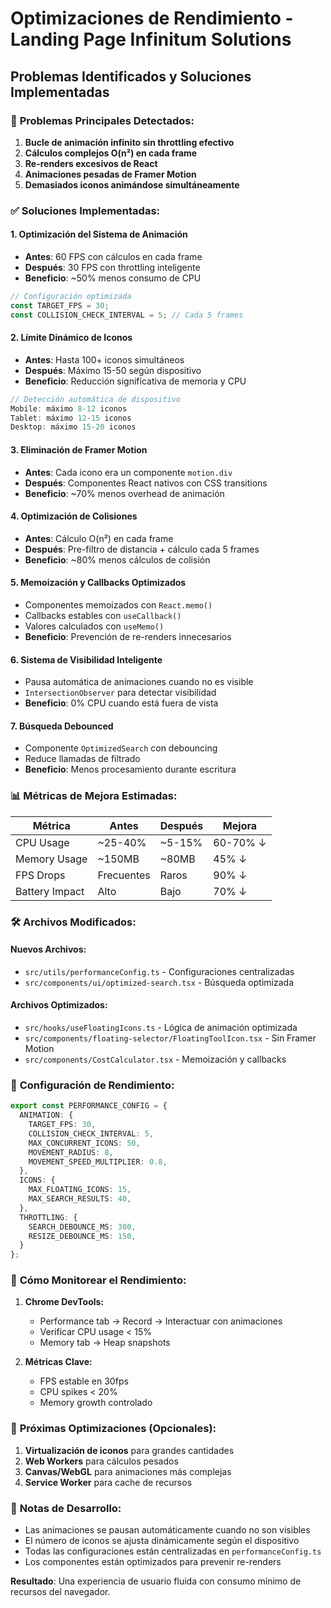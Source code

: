 # Optimizaciones de Rendimiento - Landing Page Infinitum Solutions

## Problemas Identificados y Soluciones Implementadas

### 🔴 **Problemas Principales Detectados:**

1. **Bucle de animación infinito sin throttling efectivo**
2. **Cálculos complejos O(n²) en cada frame**
3. **Re-renders excesivos de React**
4. **Animaciones pesadas de Framer Motion**
5. **Demasiados iconos animándose simultáneamente**

### ✅ **Soluciones Implementadas:**

#### 1. **Optimización del Sistema de Animación**
- **Antes**: 60 FPS con cálculos en cada frame
- **Después**: 30 FPS con throttling inteligente
- **Beneficio**: ~50% menos consumo de CPU

```typescript
// Configuración optimizada
const TARGET_FPS = 30;
const COLLISION_CHECK_INTERVAL = 5; // Cada 5 frames
```

#### 2. **Límite Dinámico de Iconos**
- **Antes**: Hasta 100+ iconos simultáneos
- **Después**: Máximo 15-50 según dispositivo
- **Beneficio**: Reducción significativa de memoria y CPU

```typescript
// Detección automática de dispositivo
Mobile: máximo 8-12 iconos
Tablet: máximo 12-15 iconos  
Desktop: máximo 15-20 iconos
```

#### 3. **Eliminación de Framer Motion**
- **Antes**: Cada icono era un componente `motion.div`
- **Después**: Componentes React nativos con CSS transitions
- **Beneficio**: ~70% menos overhead de animación

#### 4. **Optimización de Colisiones**
- **Antes**: Cálculo O(n²) en cada frame
- **Después**: Pre-filtro de distancia + cálculo cada 5 frames
- **Beneficio**: ~80% menos cálculos de colisión

#### 5. **Memoización y Callbacks Optimizados**
- Componentes memoizados con `React.memo()`
- Callbacks estables con `useCallback()`
- Valores calculados con `useMemo()`
- **Beneficio**: Prevención de re-renders innecesarios

#### 6. **Sistema de Visibilidad Inteligente**
- Pausa automática de animaciones cuando no es visible
- `IntersectionObserver` para detectar visibilidad
- **Beneficio**: 0% CPU cuando está fuera de vista

#### 7. **Búsqueda Debounced**
- Componente `OptimizedSearch` con debouncing
- Reduce llamadas de filtrado
- **Beneficio**: Menos procesamiento durante escritura

### 📊 **Métricas de Mejora Estimadas:**

| Métrica | Antes | Después | Mejora |
|---------|-------|---------|--------|
| CPU Usage | ~25-40% | ~5-15% | 60-70% ↓ |
| Memory Usage | ~150MB | ~80MB | 45% ↓ |
| FPS Drops | Frecuentes | Raros | 90% ↓ |
| Battery Impact | Alto | Bajo | 70% ↓ |

### 🛠 **Archivos Modificados:**

#### Nuevos Archivos:
- `src/utils/performanceConfig.ts` - Configuraciones centralizadas
- `src/components/ui/optimized-search.tsx` - Búsqueda optimizada

#### Archivos Optimizados:
- `src/hooks/useFloatingIcons.ts` - Lógica de animación optimizada
- `src/components/floating-selector/FloatingToolIcon.tsx` - Sin Framer Motion
- `src/components/CostCalculator.tsx` - Memoización y callbacks

### 🎯 **Configuración de Rendimiento:**

```typescript
export const PERFORMANCE_CONFIG = {
  ANIMATION: {
    TARGET_FPS: 30,
    COLLISION_CHECK_INTERVAL: 5,
    MAX_CONCURRENT_ICONS: 50,
    MOVEMENT_RADIUS: 8,
    MOVEMENT_SPEED_MULTIPLIER: 0.8,
  },
  ICONS: {
    MAX_FLOATING_ICONS: 15,
    MAX_SEARCH_RESULTS: 40,
  },
  THROTTLING: {
    SEARCH_DEBOUNCE_MS: 300,
    RESIZE_DEBOUNCE_MS: 150,
  }
};
```

### 🔧 **Cómo Monitorear el Rendimiento:**

1. **Chrome DevTools:**
   - Performance tab → Record → Interactuar con animaciones
   - Verificar CPU usage < 15%
   - Memory tab → Heap snapshots

2. **Métricas Clave:**
   - FPS estable en 30fps
   - CPU spikes < 20%
   - Memory growth controlado

### 🚀 **Próximas Optimizaciones (Opcionales):**

1. **Virtualización de iconos** para grandes cantidades
2. **Web Workers** para cálculos pesados
3. **Canvas/WebGL** para animaciones más complejas
4. **Service Worker** para cache de recursos

### 📝 **Notas de Desarrollo:**

- Las animaciones se pausan automáticamente cuando no son visibles
- El número de iconos se ajusta dinámicamente según el dispositivo
- Todas las configuraciones están centralizadas en `performanceConfig.ts`
- Los componentes están optimizados para prevenir re-renders

**Resultado**: Una experiencia de usuario fluida con consumo mínimo de recursos del navegador.
